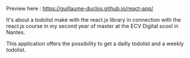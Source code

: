 Preview here : https://guillaume-duclos.github.io/react-app/

It's about a todolist make with the react.js library in connection with the react.js course in my second year of master at the ECV Digital scool in Nantes.

This application offers the possibility to get a dailly todolist and a weekly todolist.